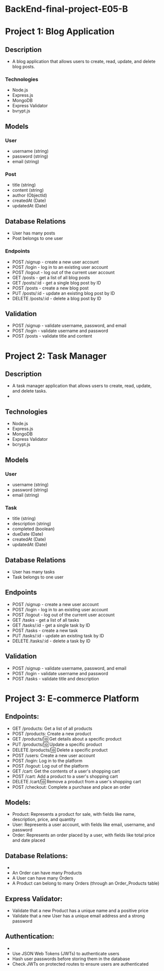 # BackEnd-final-project-E05-B

# Project 1: Blog Application
## Description
- A blog application that allows users to create, read, update, and delete blog posts.

### Technologies
- Node.js
- Express.js
- MongoDB
- Express Validator
- bvrypt.js
## Models
### User
- username (string)
- password (string)
- email (string)
### Post
- title (string)
- content (string)
- author (ObjectId)
- createdAt (Date)
- updatedAt (Date)
## Database Relations
- User has many posts
- Post belongs to one user
### Endpoints
- POST /signup - create a new user account
- POST /login - log in to an existing user account
- POST /logout - log out of the current user account
- GET /posts - get a list of all blog posts
- GET /posts/:id - get a single blog post by ID
- POST /posts - create a new blog post
- PUT /posts/:id - update an existing blog post by ID
- DELETE /posts/:id - delete a blog post by ID
## Validation
- POST /signup - validate username, password, and email
- POST /login - validate username and password
- POST /posts - validate title and content



 
 # Project 2: Task Manager
 ## Description
- A task manager application that allows users to create, read, update, and delete tasks.
- 
 ## Technologies
- Node.js
- Express.js
- MongoDB
- Express Validator
- bcrypt.js
## Models
### User
- username (string)
- password (string)
- email (string)
### Task
- title (string)
- description (string)
- completed (boolean)
- dueDate (Date)
- createdAt (Date)
- updatedAt (Date)
## Database Relations
- User has many tasks
- Task belongs to one user
## Endpoints
- POST /signup - create a new user account
- POST /login - log in to an existing user account
- POST /logout - log out of the current user account
- GET /tasks - get a list of all tasks
- GET /tasks/:id - get a single task by ID
- POST /tasks - create a new task
- PUT /tasks/:id - update an existing task by ID
- DELETE /tasks/:id - delete a task by ID
## Validation
- POST /signup - validate username, password, and email
- POST /login - validate username and password
- POST /tasks - validate title and description


# Project 3: E-commerce Platform
## Endpoints:

- GET /products: Get a list of all products
- POST /products: Create a new product
- GET /products/:id: Get details about a specific product
- PUT /products/:id: Update a specific product
- DELETE /products/:id: Delete a specific product
- POST /users: Create a new user account
- POST /login: Log in to the platform
- POST /logout: Log out of the platform
- GET /cart: Get the contents of a user's shopping cart
- POST /cart: Add a product to a user's shopping cart
- DELETE /cart/:id: Remove a product from a user's shopping cart
- POST /checkout: Complete a purchase and place an order
## Models:

- Product: Represents a product for sale, with fields like name, description, price, and quantity
- User: Represents a user account, with fields like email, username, and password
- Order: Represents an order placed by a user, with fields like total price and date placed
## Database Relations:
- 
- An Order can have many Products
- A User can have many Orders
- A Product can belong to many Orders (through an Order_Products table)
## Express Validator:

- Validate that a new Product has a unique name and a positive price
- Validate that a new User has a unique email address and a strong password
## Authentication:
- 
- Use JSON Web Tokens (JWTs) to authenticate users
- Hash user passwords before storing them in the database
- Check JWTs on protected routes to ensure users are authenticated

